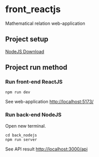 # front_reactjs
Mathematical relation web-application

## Project setup
[NodeJS Download](https://nodejs.org)
## Project run method
### Run front-end ReactJS
```
npm run dev
```
See web-application [http://localhost:5173/](http://localhost:5173/)

### Run back-end NodeJS
Open new terminal.
```
cd back_nodejs
npm run server
```
See API result [http://localhost:3000/api](http://localhost:3000/api)
